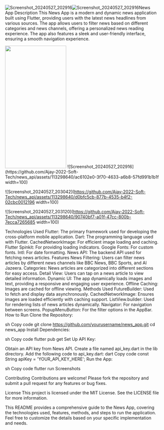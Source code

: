 ![Screenshot_20240527_202916](https://github.com/Ajay-2022-Soft-Tech/news_api/assets/113298640/98374a0e-a6e4-4cc8-96ee-78b6aabf7daa)![Screenshot_20240527_202916](https://github.com/Ajay-2022-Soft-Tech/news_api/assets/113298640/596d2e85-8c83-401d-b59f-7645af7ad6d6)News App
Description
This News App is a modern and dynamic news application built using Flutter, providing users with the latest news headlines from various sources. The app allows users to filter news based on different categories and news channels, offering a personalized news reading experience. The app also features a sleek and user-friendly interface, ensuring a smooth navigation experience.

<img src="![][Screenshot_20240527_202848](https://github.com/Ajay-2022-Soft-Tech/news_api/assets/113298640/574995c7-70da-4da3-b6da-a489e74c967f)" data-canonical-src="https://gyazo.com/eb5c5741b6a9a16c692170a41a49c858.png" width="200" height="400" />
![Screenshot_20240527_202916](https://github.com/Ajay-2022-Soft-Tech/news_api/assets/113298640/ac6102e0-3f70-4633-a6b8-57fd991b1b1f width=100)

![Screenshot_20240527_203042](https://github.com/Ajay-2022-Soft-Tech/news_api/assets/113298640/d0bfc5cb-877b-4535-b4f2-02cbc0012196 width=100)

![Screenshot_20240527_203120](https://github.com/Ajay-2022-Soft-Tech/news_api/assets/113298640/90740bf7-a01f-47cc-800b-7ecca7265685 width=100)


Technologies Used
Flutter: The primary framework used for developing the cross-platform mobile application.
Dart: The programming language used with Flutter.
CachedNetworkImage: For efficient image loading and caching.
Flutter Spinkit: For providing loading indicators.
Google Fonts: For custom fonts.
Intl: For date formatting.
News API: The backend API used for fetching news articles.
Features
News Filtering: Users can filter news articles by different news channels like BBC News, BBC Sports, and Al Jazeera.
Categories: News articles are categorized into different sections for easy access.
Detail View: Users can tap on a news article to view detailed information.
Dynamic UI: The app dynamically loads images and text, providing a responsive and engaging user experience.
Offline Caching: Images are cached for offline viewing.
Methods Used
FutureBuilder: Used to fetch and display data asynchronously.
CachedNetworkImage: Ensures images are loaded efficiently with caching support.
ListView.builder: Used for rendering lists of news articles dynamically.
Navigator: For navigation between screens.
PopupMenuButton: For the filter options in the AppBar.
How to Run
Clone the Repository:

sh
Copy code
git clone https://github.com/yourusername/news_app.git
cd news_app
Install Dependencies:

sh
Copy code
flutter pub get
Set Up API Key:

Obtain an API key from News API.
Create a file named api_key.dart in the lib directory.
Add the following code to api_key.dart:
dart
Copy code
const String apiKey = 'YOUR_API_KEY_HERE';
Run the App:

sh
Copy code
flutter run
Screenshots


Contributing
Contributions are welcome! Please fork the repository and submit a pull request for any features or bug fixes.

License
This project is licensed under the MIT License. See the LICENSE file for more information.

This README provides a comprehensive guide to the News App, covering the technologies used, features, methods, and steps to run the application. Feel free to customize the details based on your specific implementation and needs.
